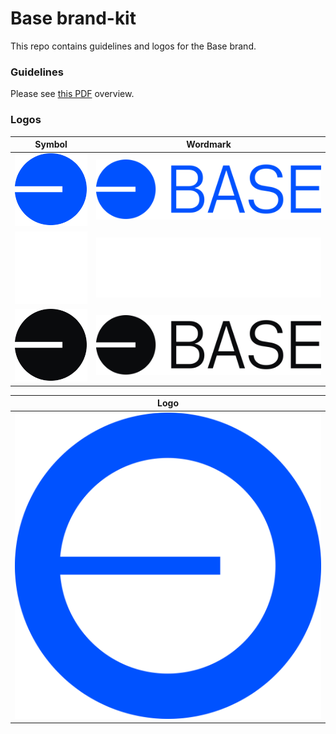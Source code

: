 # Base brand-kit

This repo contains guidelines and logos for the Base brand.

### Guidelines

Please see [this PDF](guidelines/guidelines.pdf) overview.

### Logos

| Symbol                                                | Wordmark                                                    |
|-------------------------------------------------------|-------------------------------------------------------------|
| ![SymbolBlue](logo/symbol/SVG/Base_Symbol_Blue.svg)   | ![WordmarkBlue](logo/wordmark/SVG/Base_Wordmark_Blue.svg)   |
| ![SymbolWhite](logo/symbol/SVG/Base_Symbol_White.svg) | ![WordmarkWhite](logo/wordmark/SVG/Base_Wordmark_White.svg) |
| ![SymbolBlack](logo/symbol/SVG/Base_Symbol_Black.svg) | ![WordmarkBlack](logo/wordmark/SVG/Base_Wordmark_Black.svg) |

| Logo                                         |
|----------------------------------------------|
| ![Logo](logo/icon/SVG/Base_Icon_Primary.svg) |
